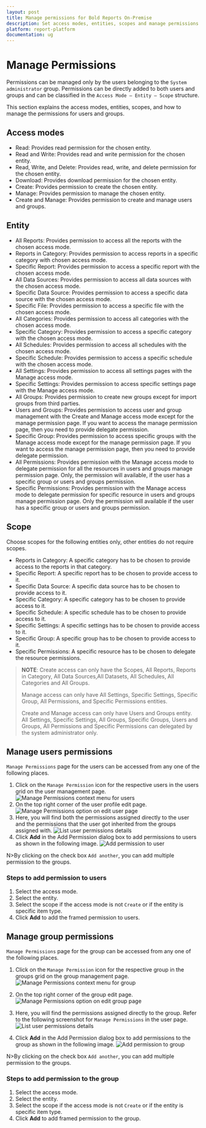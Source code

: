 ```yaml
---
layout: post
title: Manage permissions for Bold Reports On-Premise
description: Set access modes, entities, scopes and manage permissions for the users and groups in the Bold Reports On-Premise.
platform: report-platform
documentation: ug
---
```


# Manage Permissions

Permissions can be managed only by the users belonging to the `System administrator` group. Permissions can be directly added to both users and groups and can be classified in the `Access Mode – Entity – Scope` structure.

This section explains the access modes, entities, scopes, and how to manage the permissions for users and groups.

## Access modes

* Read: Provides read permission for the chosen entity.
* Read and Write: Provides read and write permission for the chosen entity.
* Read, Write, and Delete: Provides read, write, and delete permission for the chosen entity.
* Download: Provides download permission for the chosen entity.
* Create: Provides permission to create the chosen entity.
* Manage: Provides permission to manage the chosen entity.
* Create and Manage: Provides permission to create and manage users and groups.

## Entity

* All Reports: Provides permission to access all the reports with the chosen access mode.
* Reports in Category: Provides permission to access reports in a specific category with chosen access mode.
* Specific Report: Provides permission to access a specific report with the chosen access mode.
* All Data Sources: Provides permission to access all data sources with the chosen access mode.
* Specific Data Source: Provides permission to access a specific data source with the chosen access mode.
* Specific File: Provides permission to access a specific file with the chosen access mode.
* All Categories: Provides permission to access all categories with the chosen access mode.
* Specific Category: Provides permission to access a specific category with the chosen access mode.
* All Schedules: Provides permission to access all schedules with the chosen access mode.
* Specific Schedule: Provides permission to access a specific schedule with the chosen access mode.
* All Settings: Provides permission to access all settings pages with the Manage access mode.
* Specific Settings: Provides permission to access specific settings page with the Manage access mode.
* All Groups: Provides permission to create new groups except for import groups from third parties.
* Users and Groups: Provides permission to access user and group management with the Create and Manage access mode except for the manage permission page. If you want to access the manage permission page, then you need to provide delegate permission.
* Specific Group: Provides permission to access specific groups with the Manage access mode except for the manage permission page. If you want to access the manage permission page, then you need to provide delegate permission.
* All Permissions: Provides permission with the Manage access mode to delegate permission for all the resources in users and groups manage permission page. Only, the permission will available, if the user has a specific group or users and groups permission.
* Specific Permissions: Provides permission with the Manage access mode to delegate permission for specific resource in users and groups manage permission page. Only the permission will available if the user has a specific group or users and groups permission.

## Scope

Choose scopes for the following entities only, other entities do not require scopes.

* Reports in Category: A specific category has to be chosen to provide access to the reports in that category.
* Specific Report: A specific report has to be chosen to provide access to it.
* Specific Data Source: A specific data source has to be chosen to provide access to it.
* Specific Category: A specific category has to be chosen to provide access to it.
* Specific Schedule: A specific schedule has to be chosen to provide access to it.
* Specific Settings: A specific settings has to be chosen to provide access to it.
* Specific Group: A specific group has to be chosen to provide access to it.
* Specific Permissions: A specific resource has to be chosen to delegate the resource permissions.

> **NOTE**: Create access can only have the Scopes, All Reports, Reports in Category, All Data Sources,All Datasets, All Schedules, All Categories and All Groups.
>
> Manage access can only have All Settings, Specific Settings, Specific Group, All Permissions, and Specific Permissions entities.
>
> Create and Manage access can only have Users and Groups entity. All Settings, Specific Settings, All Groups, Specific Groups, Users and Groups, All Permissions and Specific Permissions can delegated by the system administrator only.

## Manage users permissions

`Manage Permissions` page for the users can be accessed from any one of the following places.

1. Click on the `Manage Permission` icon for the respective users in the users grid on the user management page.
![Manage Permissions context menu for users](/static/assets/on-premise/images/manage-permissions/manage-permission-icon-user.png)
2. On the top right corner of the user profile edit page.
![Manage Permissions option on edit user page](/static/assets/on-premise/images/manage-permissions/edit-user.png)
3. Here, you will find both the permissions assigned directly to the user and the permissions that the user got inherited from the groups assigned with.
![List user permissions details](/static/assets/on-premise/images/manage-permissions/list-user-permissions.png)
4. Click **Add** in the Add Permission dialog box to add permissions to users as shown in the following image.
![Add permission to user](/static/assets/on-premise/images/manage-permissions/add-permission-to-user.png)

N>By clicking on the check box `Add another`, you can add multiple permission to the groups.

### Steps to add permission to users

1. Select the access mode.
2. Select the entity.
3. Select the scope if the access mode is not `Create` or if the entity is specific item type.
4. Click **Add** to add the framed permission to users.

## Manage group permissions

`Manage Permissions` page for the group can be accessed from any one of the following places.

1. Click on the `Manage Permission` icon for the respective group in the groups grid on the group management page.
![Manage Permissions context menu for group](/static/assets/on-premise/images/manage-permissions/manage-permission-icon-group.png)
2. On the top right corner of the group edit page.
![Manage Permissions option on edit group page](/static/assets/on-premise/images/manage-permissions/edit-group.png)

3. Here, you will find the permissions assigned directly to the group. Refer to the following screenshot for `Manage Permissions` in the user page.
![List user permissions details](/static/assets/on-premise/images/manage-permissions/list-group-permissions.png)

4. Click **Add** in the Add Permission dialog box to add permissions to the group as shown in the following image.
![Add permission to group](/static/assets/on-premise/images/manage-permissions/add-permission-to-group.png)

N>By clicking on the check box `Add another`, you can add multiple permission to the groups.

### Steps to add permission to the group

1. Select the access mode.
2. Select the entity.
3. Select the scope if the access mode is not `Create` or if the entity is specific item type.
4. Click **Add** to add framed permission to the group.